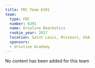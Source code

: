```yaml
---
title: FRC Team 6391
team:
  type: FRC
  number: 6391
  name: Ursuline Bearbotics
  rookie_year: 2017
  location: Saint Louis, Missouri, USA
  sponsors:
  - Ursuline Academy
---
```


No content has been added for this team